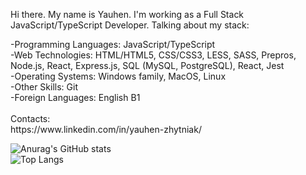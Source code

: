 <p> Hi there. My name is Yauhen. I'm working as a Full Stack JavaScript/TypeScript Developer. Talking about my stack: <p/>

<div> -Programming Languages: JavaScript/TypeScript <div/>
<div> -Web Technologies: HTML/HTML5, CSS/CSS3, LESS, SASS, Prepros, Node.js, React, Express.js, SQL (MySQL, PostgreSQL), React, Jest <div/>
<div> -Operating Systems: Windows family, MacOS, Linux <div/>
<div> -Other Skills: Git <div/>
<div> -Foreign Languages: English B1 <div/>
<br/>
<div> Contacts: <div/>
https://www.linkedin.com/in/yauhen-zhytniak/ 
<p></p>
  
![Anurag's GitHub stats](https://github-readme-stats.vercel.app/api?username=Wihctoh&show_icons=true&theme=github_dark_dimmed)<br/>
![Top Langs](https://github-readme-stats.vercel.app/api/top-langs/?username=Wihctoh&layout=compact&theme=github_dark_dimmed) 

